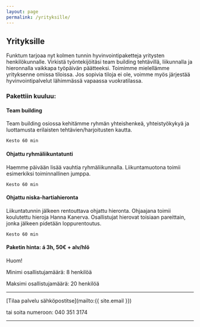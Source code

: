 ```yaml
---
layout: page
permalink: /yrityksille/
---
```


## Yrityksille

Funktum tarjoaa nyt kolmen tunnin hyvinvointipaketteja yritysten henkilökunnalle. Virkistä työntekijöitäsi team building tehtävillä, liikunnalla ja hieronnalla vaikkapa työpäivän päätteeksi. Toimimme mielellämme yrityksenne omissa tiloissa. Jos sopivia tiloja ei ole, voimme myös järjestää hyvinvointipalvelut lähimmässä vapaassa vuokratilassa. 



### Pakettiin kuuluu:



#### Team building
Team building osiossa kehitämme ryhmän yhteishenkeä, yhteistyökykyä ja luottamusta erilaisten tehtävien/harjoitusten kautta. 

`Kesto 60 min`



#### Ohjattu ryhmäliikuntatunti
Haemme päivään lisää vauhtia ryhmäliikunnalla. Liikuntamuotona toimii esimerkiksi toiminnallinen jumppa.

`Kesto 60 min`



#### Ohjattu niska-hartiahieronta
Liikuntatunnin jälkeen rentouttava ohjattu hieronta. Ohjaajana toimii koulutettu hieroja Hanna Kanerva. Osallistujat hierovat toisiaan pareittain, jonka jälkeen pidetään loppurentoutus. 

`Kesto 60 min`

#### Paketin hinta: á 3h, 50€ + alv/hlö

Huom!

Minimi osallistujamäärä: 8 henkilöä

Maksimi osallistujamäärä: 20 henkilöä

---

[Tilaa palvelu sähköpostitse](mailto:{{ site.email }})

tai soita numeroon: 040 351 3174

---
